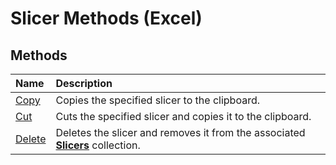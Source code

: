 
# Slicer Methods (Excel)

## Methods



|**Name**|**Description**|
|:-----|:-----|
| [Copy](265e7819-db8b-deab-5ab1-2cc9782cd800.md)|Copies the specified slicer to the clipboard.|
| [Cut](a8778661-612f-0031-78b0-d59bb87fdf62.md)|Cuts the specified slicer and copies it to the clipboard.|
| [Delete](a3665f6c-dee8-342e-6558-05cf08a3db8b.md)|Deletes the slicer and removes it from the associated  **[Slicers](12b67ff5-cf66-35d1-2c72-9aa2f4a396a0.md)** collection.|
